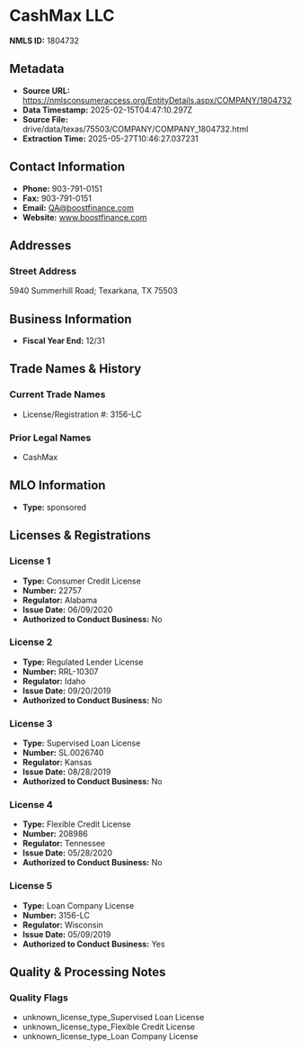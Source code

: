 # CashMax LLC

**NMLS ID:** 1804732

## Metadata
- **Source URL:** https://nmlsconsumeraccess.org/EntityDetails.aspx/COMPANY/1804732
- **Data Timestamp:** 2025-02-15T04:47:10.297Z
- **Source File:** drive/data/texas/75503/COMPANY/COMPANY_1804732.html
- **Extraction Time:** 2025-05-27T10:46:27.037231

## Contact Information
- **Phone:** 903-791-0151
- **Fax:** 903-791-0151
- **Email:** QA@boostfinance.com
- **Website:** www.boostfinance.com

## Addresses
### Street Address
5940 Summerhill Road; Texarkana, TX 75503

## Business Information
- **Fiscal Year End:** 12/31

## Trade Names & History
### Current Trade Names
- License/Registration #: 3156-LC

### Prior Legal Names
- CashMax

## MLO Information
- **Type:** sponsored

## Licenses & Registrations

### License 1
- **Type:** Consumer Credit License
- **Number:** 22757
- **Regulator:** Alabama
- **Issue Date:** 06/09/2020
- **Authorized to Conduct Business:** No

### License 2
- **Type:** Regulated Lender License
- **Number:** RRL-10307
- **Regulator:** Idaho
- **Issue Date:** 09/20/2019
- **Authorized to Conduct Business:** No

### License 3
- **Type:** Supervised Loan License
- **Number:** SL.0026740
- **Regulator:** Kansas
- **Issue Date:** 08/28/2019
- **Authorized to Conduct Business:** No

### License 4
- **Type:** Flexible Credit License
- **Number:** 208986
- **Regulator:** Tennessee
- **Issue Date:** 05/28/2020
- **Authorized to Conduct Business:** No

### License 5
- **Type:** Loan Company License
- **Number:** 3156-LC
- **Regulator:** Wisconsin
- **Issue Date:** 05/09/2019
- **Authorized to Conduct Business:** Yes

## Quality & Processing Notes
### Quality Flags
- unknown_license_type_Supervised Loan License
- unknown_license_type_Flexible Credit License
- unknown_license_type_Loan Company License
